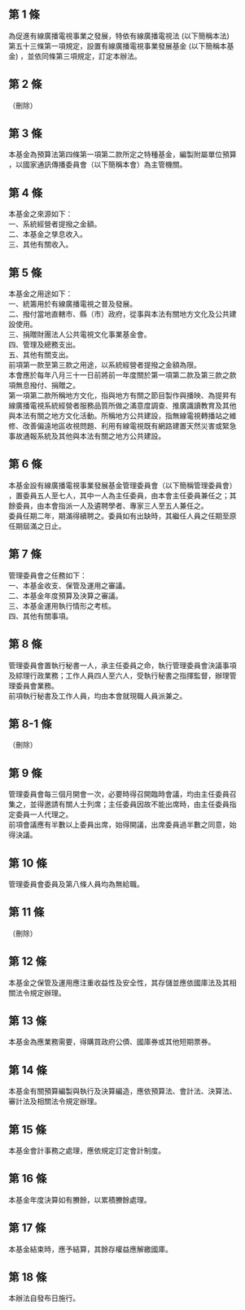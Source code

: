 第 1 條
-------
為促進有線廣播電視事業之發展，特依有線廣播電視法 (以下簡稱本法)  
第五十三條第一項規定，設置有線廣播電視事業發展基金 (以下簡稱本基  
金) ，並依同條第三項規定，訂定本辦法。

第 2 條
-------
（刪除）

第 3 條
-------
本基金為預算法第四條第一項第二款所定之特種基金，編製附屬單位預算  
，以國家通訊傳播委員會（以下簡稱本會）為主管機關。

第 4 條
-------
本基金之來源如下：  
一、系統經營者提撥之金額。  
二、本基金之孳息收入。  
三、其他有關收入。

第 5 條
-------
本基金之用途如下：  
一、統籌用於有線廣播電視之普及發展。  
二、撥付當地直轄市、縣（市）政府，從事與本法有關地方文化及公共建  
    設使用。  
三、捐贈財團法人公共電視文化事業基金會。  
四、管理及總務支出。  
五、其他有關支出。  
前項第一款至第三款之用途，以系統經營者提撥之金額為限。  
本會應於每年八月三十一日前將前一年度關於第一項第二款及第三款之款  
項無息撥付、捐贈之。  
第一項第二款所稱地方文化，指與地方有關之節目製作與播映、為提昇有  
線廣播電視系統經營者服務品質所做之滿意度調查、推廣識讀教育及其他  
與本法有關之地方文化活動。所稱地方公共建設，指無線電視轉播站之維  
修、改善偏遠地區收視問題、利用有線電視既有網路建置天然災害或緊急  
事故通報系統及其他與本法有關之地方公共建設。

第 6 條
-------
本基金設有線廣播電視事業發展基金管理委員會（以下簡稱管理委員會）  
，置委員五人至七人，其中一人為主任委員，由本會主任委員兼任之；其  
餘委員，由本會指派一人及遴聘學者、專家三人至五人兼任之。  
委員任期二年，期滿得續聘之。委員如有出缺時，其繼任人員之任期至原  
任期屆滿之日止。

第 7 條
-------
管理委員會之任務如下：  
一、本基金收支、保管及運用之審議。  
二、本基金年度預算及決算之審議。  
三、本基金運用執行情形之考核。  
四、其他有關事項。

第 8 條
-------
管理委員會置執行秘書一人，承主任委員之命，執行管理委員會決議事項  
及綜理行政業務；工作人員四人至六人，受執行秘書之指揮監督，辦理管  
理委員會業務。  
前項執行秘書及工作人員，均由本會就現職人員派兼之。

第 8-1 條
---------
（刪除）

第 9 條
-------
管理委員會每三個月開會一次，必要時得召開臨時會議，均由主任委員召  
集之，並得邀請有關人士列席；主任委員因故不能出席時，由主任委員指  
定委員一人代理之。  
前項會議應有半數以上委員出席，始得開議，出席委員過半數之同意，始  
得決議。

第 10 條
--------
管理委員會委員及第八條人員均為無給職。

第 11 條
--------
（刪除）

第 12 條
--------
本基金之保管及運用應注重收益性及安全性，其存儲並應依國庫法及其相  
關法令規定辦理。

第 13 條
--------
本基金為應業務需要，得購買政府公債、國庫券或其他短期票券。

第 14 條
--------
本基金有關預算編製與執行及決算編造，應依預算法、會計法、決算法、  
審計法及相關法令規定辦理。

第 15 條
--------
本基金會計事務之處理，應依規定訂定會計制度。

第 16 條
--------
本基金年度決算如有賸餘，以累積賸餘處理。

第 17 條
--------
本基金結束時，應予結算，其餘存權益應解繳國庫。

第 18 條
--------
本辦法自發布日施行。

